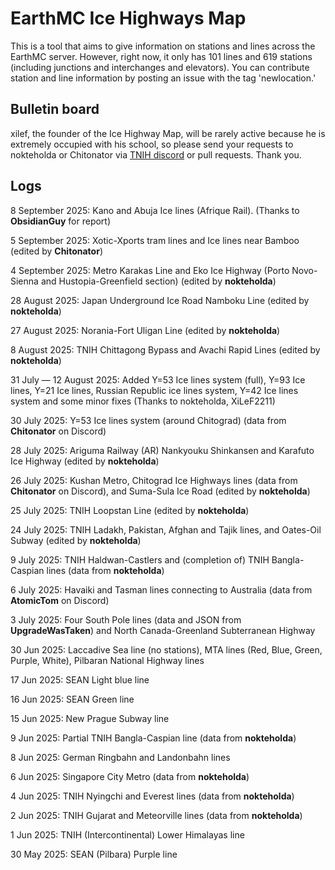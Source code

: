 # EarthMC Ice Highways Map

This is a tool that aims to give information on stations and lines across the EarthMC server. However, right now, it only has 101 lines and 619 stations (including junctions and interchanges and elevators). You can contribute station and line information by posting an issue with the tag 'newlocation.'

## Bulletin board

xilef, the founder of the Ice Highway Map, will be rarely active because he is extremely occupied with his school, so please send your requests to nokteholda or Chitonator via [TNIH discord](https://discord.gg/SK8r4Ce25U) or pull requests. Thank you.

## Logs

8 September 2025: Kano and Abuja Ice lines (Afrique Rail). (Thanks to **ObsidianGuy** for report)

5 September 2025: Xotic-Xports tram lines and Ice lines near Bamboo (edited by **Chitonator**)

4 September 2025: Metro Karakas Line and Eko Ice Highway (Porto Novo-Sienna and Hustopia-Greenfield section) (edited by **nokteholda**)

28 August 2025: Japan Underground Ice Road Namboku Line (edited by **nokteholda**)

27 August 2025: Norania-Fort Uligan Line (edited by **nokteholda**)

8 August 2025: TNIH Chittagong Bypass and Avachi Rapid Lines (edited by **nokteholda**)

31 July — 12 August 2025: Added Y=53 Ice lines system (full), Y=93 Ice lines, Y=21 Ice lines, Russian Republic ice lines system, Y=42 Ice lines system and some minor fixes (Thanks to nokteholda, XiLeF2211)

30 July 2025: Y=53 Ice lines system (around Chitograd) (data from **Chitonator** on Discord)

28 July 2025: Ariguma Railway (AR) Nankyouku Shinkansen and Karafuto Ice Highway (edited by **nokteholda**)

26 July 2025: Kushan Metro, Chitograd Ice Highways lines (data from **Chitonator** on Discord), and Suma-Sula Ice Road (edited by **nokteholda**)

25 July 2025: TNIH Loopstan Line (edited by **nokteholda**)

24 July 2025: TNIH Ladakh, Pakistan, Afghan and Tajik lines, and Oates-Oil Subway (edited by **nokteholda**)

9 July 2025: TNIH Haldwan-Castlers and (completion of) TNIH Bangla-Caspian lines (data from **nokteholda**)

6 July 2025: Havaiki and Tasman lines connecting to Australia (data from **AtomicTom** on Discord)

3 July 2025: Four South Pole lines (data and JSON from **UpgradeWasTaken**) and North Canada-Greenland Subterranean Highway

30 Jun 2025: Laccadive Sea line (no stations), MTA lines (Red, Blue, Green, Purple, White), Pilbaran National Highway lines

17 Jun 2025: SEAN Light blue line

16 Jun 2025: SEAN Green line

15 Jun 2025: New Prague Subway line

9 Jun 2025: Partial TNIH Bangla-Caspian line (data from **nokteholda**)

8 Jun 2025: German Ringbahn and Landonbahn lines

6 Jun 2025: Singapore City Metro (data from **nokteholda**)

4 Jun 2025: TNIH Nyingchi and Everest lines (data from **nokteholda**)

2 Jun 2025: TNIH Gujarat and Meteorville lines (data from **nokteholda**)

1 Jun 2025: TNIH (Intercontinental) Lower Himalayas line

30 May 2025: SEAN (Pilbara) Purple line
